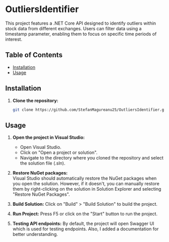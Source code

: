 # OutliersIdentifier

This project features a .NET Core API designed to identify outliers within stock data from different exchanges.
Users can filter data using a timestamp parameter, enabling them to focus on specific time periods of interest.

## Table of Contents

- [Installation](#installation)
- [Usage](#usage)

## Installation

1. **Clone the repository:**

   ```bash
   git clone https://github.com/StefanMagureanu25/OutliersIdentifier.git

 ## Usage

1. **Open the project in Visual Studio:**
	- Open Visual Studio.
	- Click on "Open a project or solution".
    - Navigate to the directory where you cloned the repository and select the solution file (.sln).
	
2. **Restore NuGet packages:**	
	Visual Studio should automatically restore the NuGet packages when you open the solution. 
However, if it doesn't, you can manually restore them by right-clicking on the solution in Solution Explorer and selecting "Restore NuGet Packages".

3. **Build Solution:**
	Click on "Build" > "Build Solution" to build the project.

4. **Run Project:**
	Press F5 or click on the "Start" button to run the project.

5. **Testing API endpoints:**
	By default, the project will open Swagger UI which is used for testing endpoints. Also, I added a documentation for better understanding.
